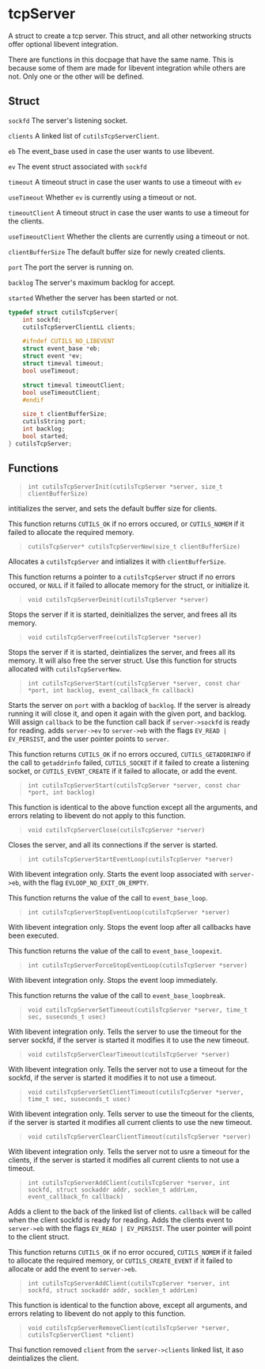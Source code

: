 # tcpServer

A struct to create a tcp server. This struct, and all other networking structs offer optional libevent integration.

There are functions in this docpage that have the same name. This is because some of them are made for libevent integration while others are not. Only one or the other will be defined.

## Struct

`sockfd` The server's listening socket.

`clients` A linked list of `cutilsTcpServerClient`.

`eb` The event_base used in case the user wants to use libevent.

`ev` The event struct associated with `sockfd`

`timeout` A timeout struct in case the user wants to use a timeout with `ev`

`useTimeout` Whether `ev` is currently using a timeout or not.

`timeoutClient` A timeout struct in case the user wants to use a timeout for the clients.

`useTimeoutClient` Whether the clients are currently using a timeout or not.

`clientBufferSize` The default buffer size for newly created clients.

`port` The port the server is running on.

`backlog` The server's maximum backlog for accept.

`started` Whether the server has been started or not.

```c
typedef struct cutilsTcpServer{
	int sockfd;
	cutilsTcpServerClientLL clients;

	#ifndef CUTILS_NO_LIBEVENT
	struct event_base *eb;
	struct event *ev;
	struct timeval timeout;
	bool useTimeout;

	struct timeval timeoutClient;
	bool useTimeoutClient;
	#endif

	size_t clientBufferSize;
	cutilsString port;
	int backlog;
	bool started;
} cutilsTcpServer;
```

## Functions

>`int cutilsTcpServerInit(cutilsTcpServer *server, size_t clientBufferSize)`

intitializes the server, and sets the default buffer size for clients.

This function returns `CUTILS_OK` if no errors occured, or `CUTILS_NOMEM` if it failed to allocate the required memory.

>`cutilsTcpServer* cutilsTcpServerNew(size_t clientBufferSize)`

Allocates a `cutilsTcpServer` and intializes it with `clientBufferSize`.

This function returns a pointer to a `cutilsTcpServer` struct if no errors occured, or `NULL` if it failed to allocate memory for the struct, or initialize it.

>`void cutilsTcpServerDeinit(cutilsTcpServer *server)`

Stops the server if it is started, deinitializes the server, and frees all its memory.

>`void cutilsTcpServerFree(cutilsTcpServer *server)`

Stops the server if it is started, deintializes the server, and frees all its memory. It will also free the server struct. Use this function for structs allocated with `cutilsTcpServerNew`.

>`int cutilsTcpServerStart(cutilsTcpServer *server, const char *port, int backlog, event_callback_fn callback)`

Starts the server on `port` with a backlog of `backlog`. If the server is already running it will close it, and open it again with the given port, and backlog. Will assign `callback` to be the function call back if `server->sockfd` is ready for reading. adds `server->ev` to `server->eb` with the flags `EV_READ | EV_PERSIST`, and the user pointer points to `server`.

This function returns `CUTILS_OK` if no errors occured, `CUTILS_GETADDRINFO` if the call to `getaddrinfo` failed, `CUTILS_SOCKET` if it failed to create a listening socket, or `CUTILS_EVENT_CREATE` if it failed to allocate, or add the event.

>`int cutilsTcpServerStart(cutilsTcpServer *server, const char *port, int backlog)`

This function is identical to the above function except all the arguments, and errors relating to libevent do not apply to this function.

>`void cutilsTcpServerClose(cutilsTcpServer *server)`

Closes the server, and all its connections if the server is started.

>`int cutilsTcpServerStartEventLoop(cutilsTcpServer *server)`

With libevent integration only. Starts the event loop associated with `server->eb`, with the flag `EVLOOP_NO_EXIT_ON_EMPTY`.

This function returns the value of the call to `event_base_loop`.

>`int cutilsTcpServerStopEventLoop(cutilsTcpServer *server)`

With libevent integration only. Stops the event loop after all callbacks have been executed.

This function returns the value of the call to `event_base_loopexit`.

>`int cutilsTcpServerForceStopEventLoop(cutilsTcpServer *server)`

With libevent integration only. Stops the event loop immediately.

This function returns the value of the call to `event_base_loopbreak`.

>`void cutilsTcpServerSetTimeout(cutilsTcpServer *server, time_t sec, suseconds_t usec)`

With libevent integration only. Tells the server to use the timeout for the server sockfd, if the server is started it modifies it to use the new timeout.

>`void cutilsTcpServerClearTimeout(cutilsTcpServer *server)`

With libevent integration only. Tells the server not to use a timeout for the sockfd, if the server is started it modifies it to not use a timeout.

>`void cutilsTcpServerSetClientTimeout(cutilsTcpServer *server, time_t sec, suseconds_t usec)`

With libevent integration only. Tells server to use the timeout for the clients, if the server is started it modifies all current clients to use the new timeout.

>`void cutilsTcpServerClearClientTimeout(cutilsTcpServer *server)`

With libevent integration only. Tells the server not to usre a timeout for the clients, if the server is started it modifies all current clients to not use a timeout.

>`int cutilsTcpServerAddClient(cutilsTcpServer *server, int sockfd,
	struct sockaddr addr, socklen_t addrLen, event_callback_fn callback)`

Adds a client to the back of the linked list of clients. `callback` will be called when the client sockfd is ready for reading. Adds the clients event to `server->eb` with the flags `EV_READ | EV_PERSIST`. The user pointer will point to the client struct.

This function returns `CUTILS_OK` if no error occured, `CUTILS_NOMEM` if it failed to allocate the required memory, or `CUTILS_CREATE_EVENT` if it failed to allocate or add the event to `server->eb`.

>`int cutilsTcpServerAddClient(cutilsTcpServer *server, int sockfd,
	struct sockaddr addr, socklen_t addrLen)`

This function is identical to the function above, except all arguments, and errors relating to libevent do not apply to this function.

>`void cutilsTcpServerRemoveClient(cutilsTcpServer *server, cutilsTcpServerClient *client)`

Thsi function removed `client` from the `server->clients` linked list, it aso deintializes the client.


